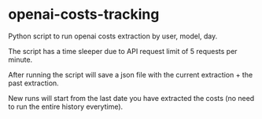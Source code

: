 # openai-costs-tracking
Python script to run openai costs extraction by user, model, day.

The script has a time sleeper due to API request limit of 5 requests per minute.

After running the script will save a json file with the current extraction + the past extraction.

New runs will start from the last date you have extracted the costs (no need to run the entire history everytime).

